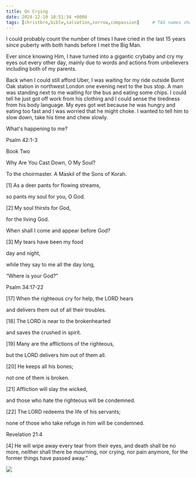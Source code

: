 ```yaml
---
title: On Crying
date: 2024-12-10 10:51:34 +0000
tags: [christbro,bible,salvation,sorrow,compassion]     # TAG names should always be lowercase
---
```


I could probably count the number of times I have cried in the last 15 years since puberty with both hands before I met the Big Man.

Ever since knowing Him, I have turned into a gigantic crybaby and cry my eyes out every other day, mainly due to words and actions from unbelievers including both of my parents.

Back when I could still afford Uber, I was waiting for my ride outside Burnt Oak station in northwest London one evening next to the bus stop. A man was standing next to me waiting for the bus and eating some chips. I could tell he just got off work from his clothing and I could sense the tiredness from his body language. My eyes got wet because he was hungry and eating too fast and I was worried that he might choke. I wanted to tell him to slow down, take his time and chew slowly.

What's happening to me?

Psalm 42:1-3

Book Two

Why Are You Cast Down, O My Soul?

To the choirmaster. A Maskil of the Sons of Korah.

[1] As a deer pants for flowing streams,

so pants my soul for you, O God. 

[2] My soul thirsts for God,

for the living God.

When shall I come and appear before God? 

[3] My tears have been my food

day and night,

while they say to me all the day long,

“Where is your God?”

Psalm 34:17-22

[17] When the righteous cry for help, the LORD hears

and delivers them out of all their troubles. 

[18] The LORD is near to the brokenhearted

and saves the crushed in spirit.

[19] Many are the afflictions of the righteous,

but the LORD delivers him out of them all. 

[20] He keeps all his bones;

not one of them is broken. 

[21] Affliction will slay the wicked,

and those who hate the righteous will be condemned. 

[22] The LORD redeems the life of his servants;

none of those who take refuge in him will be condemned.

Revelation 21:4

[4] He will wipe away every tear from their eyes, and death shall be no more, neither shall there be mourning, nor crying, nor pain anymore, for the former things have passed away.”

![](/14169283a7a658aaee3adeb1839774aa.png)